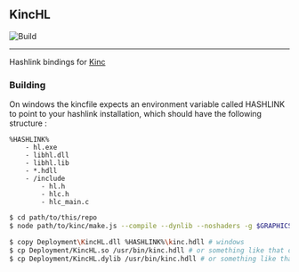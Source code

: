 ## KincHL

![Build](https://github.com/Apprentice-Alchemist/KincHL/workflows/Build/badge.svg?branch=master)

---------------------

Hashlink bindings for [Kinc](https://github.com/Kode/Kinc)

### Building

On windows the kincfile expects an environment variable called HASHLINK to point to your hashlink installation, which should have the following structure :
```
%HASHLINK%
    - hl.exe
    - libhl.dll
    - libhl.lib
    - *.hdll
    - /include
        - hl.h
        - hlc.h
        - hlc_main.c
```

```bash
$ cd path/to/this/repo
$ node path/to/kinc/make.js --compile --dynlib --noshaders -g $GRAPHICS_API

$ copy Deployment\KincHL.dll %HASHLINK%\kinc.hdll # windows
$ cp Deployment/KincHL.so /usr/bin/kinc.hdll # or something like that on linux
$ cp Deployment/KincHL.dylib /usr/bin/kinc.hdll # or something like that on macos
```
